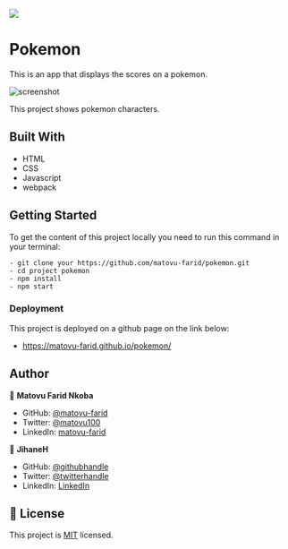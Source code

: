 ![](https://img.shields.io/badge/Microverse-blueviolet)

# Pokemon

This is an app that displays the scores on a pokemon.

![screenshot](./screenshot.PNG)

This project shows pokemon characters.

## Built With

- HTML
- CSS
- Javascript
- webpack

## Getting Started
To get the content of this project locally you need to run this command in your terminal:
```
- git clone your https://github.com/matovu-farid/pokemon.git
- cd project pokemon
- npm install
- npm start
```

### Deployment
This project is deployed on a github page on the link below:
- https://matovu-farid.github.io/pokemon/
## Author

👤 **Matovu Farid Nkoba**

- GitHub: [@matovu-farid](https://github.com/matovu-farid)
- Twitter: [@matovu100](https://twitter.com/matovu100)
- LinkedIn: [matovu-farid](https://www.linkedin.com/in/matovu-farid-48b80257)

👤 **JihaneH**

- GitHub: [@githubhandle](https://github.com/jihaneH)
- Twitter: [@twitterhandle](https://twitter.com/jijihaddad)
- LinkedIn: [LinkedIn](https://linkedin.com/in/jihane-haddad/)


## 📝 License

This project is [MIT](./MIT.md) licensed.
